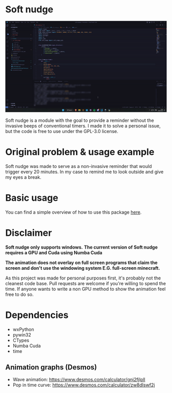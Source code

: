 # Soft nudge

![Example](https://github.com/80sVectorz/soft_nudge/blob/master/images/Example.gif?raw=true)

Soft nudge is a module with the goal to provide a reminder without the invasive beeps of conventional timers. I made it to solve a personal issue, but the code is free to use under the GPL-3.0 license.

# Original problem & usage example

Soft nudge was made to serve as a non-invasive reminder that would trigger every 20 minutes. In my case to remind me to look outside and give my eyes a break.

# Basic usage
You can find a simple overview of how to use this package [here](https://github.com/80sVectorz/soft_nudge/blob/master/BasicUsage.md).


# Disclaimer
**Soft nudge only supports windows.**
**The current version of Soft nudge requires a GPU and Cuda using Numba Cuda**

**The animation does not overlay on full screen programs that claim the screen and don't use the windowing system E.G. full-screen minecraft.**

As this project was made for personal purposes first, it's probably not the cleanest code base.
Pull requests are welcome if you're willing to spend the time. If anyone wants to write a non GPU method to show the animation feel free to do so.

# Dependencies
* wxPython
* pywin32
* CTypes
* Numba Cuda
* time

## Animation graphs (Desmos)
* Wave animation: https://www.desmos.com/calculator/gnj2fjlpll
* Pop in time curve: https://www.desmos.com/calculator/zw8dlswf2j